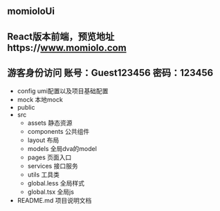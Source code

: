 ## momioloUi
## React版本前端，预览地址https://www.momiolo.com
## 游客身份访问  账号：Guest123456  密码：123456

- config  umi配置以及项目基础配置
- mock 本地mock
- public 
- src
  - assets 静态资源
  - components 公共组件
  - layout 布局
  - models 全局dva的model 
  - pages 页面入口
  - services 接口服务
  - utils 工具类
  - global.less 全局样式
  - global.tsx 全局js
- README.md 项目说明文档   





